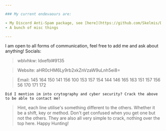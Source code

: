 ```yaml
---

### My current endevaours are:

- My Discord Anti-Spam package, see [here](https://github.com/Skelmis/DPY-Anti-Spam)
- A bunch of misc things

---
```


I am open to all forms of communication, feel free to add me and ask about anything!
Socials:
> wblvhkw: ldxefbl#9135

> Website: aHR0cHM6Ly9rb2xkZnVzaW9uLnh5ei8=

> Email: 145 164 150 141 156 100 153 157 154 144 146 165 163 151 157 156 56 170 171 172

`Did I mention im into crytography and cyber security? Crack the above to be able to contact me!`
> Hint, each line utilise's something different to the others. Whether it be a shift, key or method. Don't get confused when you get one but not the others. They are also all very simple to crack, nothing over the top here. Happy Hunting!
